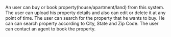 An user can buy or book property(house/apartment/land) from this system.
The user can upload his property details and also can edit or delete it at any point of time.
The user can search for the property that he wants to buy. He can can search property according to City, State and Zip Code.
The user can contact an agent to book the property. 
